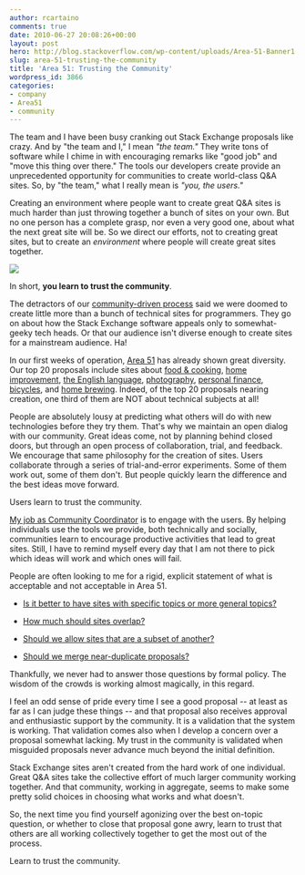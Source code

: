 ```yaml
---
author: rcartaino
comments: true
date: 2010-06-27 20:08:26+00:00
layout: post
hero: http://blog.stackoverflow.com/wp-content/uploads/Area-51-Banner1.png
slug: area-51-trusting-the-community
title: 'Area 51: Trusting the Community'
wordpress_id: 3866
categories:
- company
- Area51
- community
---
```


The team and I have been busy cranking out Stack Exchange proposals like crazy. And by "the team and I," I mean _"the team."_ They write tons of software while I chime in with encouraging remarks like "good job" and "move this thing over there." The tools our developers create provide an unprecedented opportunity for communities to create world-class Q&A sites. So, by "the team," what I really mean is _"you, the users."_

Creating an environment where people want to create great Q&A sites is much harder than just throwing together a bunch of sites on your own. But no one person has a complete grasp, nor even a very good one, about what the next great site will be. So we direct our efforts, not to creating great sites, but to create an _environment_ where people will create great sites together.





[![](http://blog.stackoverflow.com/wp-content/uploads/Area-51-Banner1.png)](http://area51.stackexchange.com)





In short, **you learn to trust the community**.



The detractors of our [community-driven process](http://area51.stackexchange.com/faq) said we were doomed to create little more than a bunch of technical sites for programmers. They go on about how the Stack Exchange software appeals only to somewhat-geeky tech heads. Or that our audience isn't diverse enough to create sites for a mainstream audience. Ha!

In our first weeks of operation, [Area 51](http://area51.stackexchange.com/) has already shown great diversity. Our top 20 proposals include sites about [food & cooking](http://area51.stackexchange.com/proposals/1288/food-and-cooking), [home improvement](http://area51.stackexchange.com/proposals/170/home-improvement), [the English language](http://area51.stackexchange.com/proposals/1269/english-language-usage), [photography](http://area51.stackexchange.com/proposals/1265/photography-and-photographic-editing), [personal finance](http://area51.stackexchange.com/proposals/1721/personal-finance-and-money), [bicycles](http://area51.stackexchange.com/proposals/2305/bicycles), and [home brewing](http://area51.stackexchange.com/proposals/1619/homebrewing-beer-wine-etc). Indeed, of the top 20 proposals nearing creation, one third of them are NOT about technical subjects at all!

People are absolutely lousy at predicting what others will do with new technologies before they try them. That's why we maintain an open dialog with our community. Great ideas come, not by planning behind closed doors, but through an open process of collaboration, trial, and feedback. We encourage that same philosophy for the creation of sites. Users collaborate through a series of trial-and-error experiments. Some of them work out, some of them don't. But people quickly learn the difference and the best ideas move forward.

Users learn to trust the community.

[My job as Community Coordinator](http://blog.stackoverflow.com/2010/04/welcome-stack-overflow-valued-associate-00005/) is to engage with the users. By helping individuals use the tools we provide, both technically and socially, communities learn to encourage productive activities that lead to great sites. Still, I have to remind myself every day that I am not there to pick which ideas will work and which ones will fail.



People are often looking to me for a rigid, explicit statement of what is acceptable and not acceptable in Area 51.




  * [Is it better to have sites with specific topics or more general topics?](http://meta.stackoverflow.com/questions/54086/is-the-vetting-process-on-area-51-predisposed-to-plain-vanilla-populist-sites) 

  * [How much should sites overlap?](http://meta.stackoverflow.com/questions/54697/near-duplicate-or-subset-proposals-on-area51)

  * [Should we allow sites that are a subset of another?](http://meta.stackoverflow.com/questions/52379/area51-proposals-that-overlap-stackoverflow)

  * [Should we merge near-duplicate proposals?](http://meta.stackoverflow.com/questions/52011/how-should-we-handle-duplicate-proposals-on-area51)




Thankfully, we never had to answer those questions by formal policy. The wisdom of the crowds is working almost magically, in this regard.

I feel an odd sense of pride every time I see a good proposal -- at least as far as I can judge these things -- and that proposal also receives approval and enthusiastic support by the community. It is a validation that the system is working. That validation comes also when I develop a concern over a proposal somewhat lacking. My trust in the community is validated when misguided proposals never advance much beyond the initial definition.

Stack Exchange sites aren't created from the hard work of one individual. Great Q&A sites take the collective effort of much larger community working together. And that community, working in aggregate, seems to make some pretty solid choices in choosing what works and what doesn't.

So, the next time you find yourself agonizing over the best on-topic question, or whether to close that proposal gone awry, learn to trust that others are all working collectively together to get the most out of the process.

Learn to trust the community.
